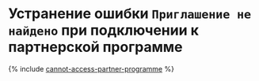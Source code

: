 # Устранение ошибки `Приглашение не найдено` при подключении к партнерской программе


{% include [cannot-access-partner-programme](../../partner/known-issues/cannot-access-partner-programme.md) %}